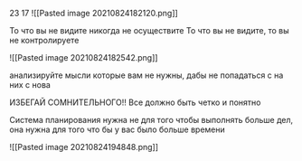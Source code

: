 23 17
![[Pasted image 20210824182120.png]]

То что вы не видите никогда не осуществите
То что вы не видите, то вы не контролируете

![[Pasted image 20210824182542.png]] 


анализируйте мысли которые вам не нужны, дабы не попадаться с на них с нова

ИЗБЕГАЙ СОМНИТЕЛЬНОГО!! Все должно быть четко и понятно


Cистема планирования нужна не для того чтобы выполнять больше дел, она нужна для того что бы у вас было больше времени


![[Pasted image 20210824194848.png]]